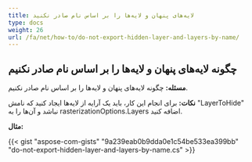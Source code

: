 ```yaml
---
title: لایه‌های پنهان و لایه‌ها را بر اساس نام صادر نکنید
type: docs
weight: 26
url: /fa/net/how-to/do-not-export-hidden-layer-and-layers-by-name/
---
```


## **چگونه لایه‌های پنهان و لایه‌ها را بر اساس نام صادر نکنیم**

**مسئله:** چگونه لایه‌های پنهان و لایه‌ها را بر اساس نام صادر نکنیم.

**نکات:** برای انجام این کار، باید یک آرایه از لایه‌ها ایجاد کنید که نامش "LayerToHide" نباشد و آن‌ها را به rasterizationOptions.Layers اضافه کنید.

**مثال:**

{{< gist "aspose-com-gists" "9a239eab0b9dda0e1c54be533ea399bb" "do-not-export-hidden-layer-and-layers-by-name.cs" >}}
